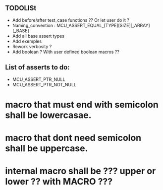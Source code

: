 TODOLISt
---

- Add before/after test_case functions ?? Or let user do it ?
- Naming_convention : MCU_ASSERT_EQUAL_[TYPE][SIZE][_ARRAY][_BASE]
- Add all base assert types
- Add exemples
- Rework verbosity ?
- Add boolean ? With user defined boolean macros ??


List of asserts to do:
---

- MCU_ASSERT_PTR_NULL
- MCU_ASSERT_PTR_NOT_NULL


# 	macro that must end with semicolon shall be lowercasae.
# 	macro that dont need semicolon shall be uppercase.
# 	internal macro shall be ??? upper or lower ?? with __MACRO__ ???